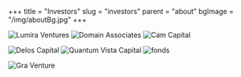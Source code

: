 +++
title = "Investors"
slug = "investors"
parent = "about"
bgImage = "/img/aboutBg.jpg"
+++

![Lumira Ventures](/img/Investors/lumira.jpg) ![Domain Associates](/img/Investors/domain-associates.jpg) ![Cam Capital](/img/Investors/cam-capital.jpg)

![Delos Capital](/img/Investors/delos-capital.jpg) ![Quantum Vista Capital](/img/Investors/quantum-vista-capital.jpg) ![fonds](/img/Investors/fonds.jpg)

![Gra Venture](/img/Investors/gra-venture.jpg)


